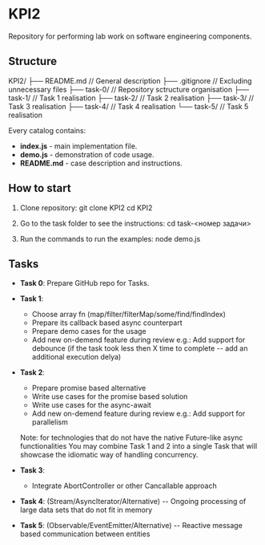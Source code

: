 # KPI2
Repository for performing lab work on software engineering components.

## Structure
KPI2/
├── README.md // General description
├── .gitignore // Excluding unnecessary files
├── task-0/ // Repository sctructure organisation
├── task-1/ // Task 1 realisation
├── task-2/ // Task 2 realisation
├── task-3/ // Task 3 realisation
├── task-4/ // Task 4 realisation
└── task-5/ // Task 5 realisation

Every catalog contains:
- **index.js** - main implementation file.
- **demo.js** - demonstration of code usage.
- **README.md** - case description and instructions.

## How to start

1. Clone repository:
git clone KPI2 cd KPI2

2. Go to the task folder to see the instructions:
cd task-<номер задачи>

3. Run the commands to run the examples:
node demo.js


## Tasks
- **Task 0**: Prepare GitHub repo for Tasks.
- **Task 1**:
  * Choose array fn (map/filter/filterMap/some/find/findIndex)
  * Prepare its callback based async counterpart
  * Prepare demo cases for the usage
  * Add new on-demend feature during review
    e.g.: Add support for debounce (if the task took less then X time to
    complete -- add an additional execution delya)
- **Task 2**:
  * Prepare promise based alternative
  * Write use cases for the promise based solution
  * Write use cases for the async-await
  * Add new on-demend feature during review
    e.g.: Add support for parallelism

  Note: for technologies that do not have the native Future-like async functionalities
  You may combine Task 1 and 2 into a single Task that will showcase the idiomatic way of handling concurrency.
- **Task 3**:
  * Integrate AbortController or other Cancallable approach
- **Task 4**:
  (Stream/AsyncIterator/Alternative) -- Ongoing processing of large data sets that do not fit in memory
- **Task 5**:
  (Observable/EventEmitter/Alternative) -- Reactive message based communication between entities
